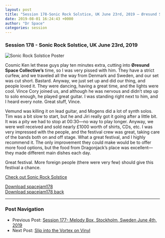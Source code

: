 ```yaml
---
layout: post
title: "Session 178-Sonic Rock Solstice, UK June 23rd, 2019 – Øresund Space Collective"
date: 2019-08-01 16:24:43 +0000
author: "Dr Space"
categories: session
---
```


### Session 178 - Sonic Rock Solstice, UK June 23rd, 2019

![Sonic Rock Solstice Poster](https://oresundspacecollective.com/wp-content/uploads/2019/08/SRS-19-175x300.png)

Cosmic Ken let these guys play ten minutes extra, cutting into **Øresund Space Collective’s** time, so I was very pissed with him. They have a strict curfew, and we traveled all the way from Denmark and Sweden, and our set was cut short. Bastard. Anyway, we just set up and did our thing, and people loved it. They were dancing, having a great time, and the lights were cool. Vince Cory joined us, and although he was nervous and didn’t step up to solo enough, he played great guitar. I was standing right next to him, and I heard every note. Great stuff, Vince.

Vemund was killing it on lead guitar, and Mogens did a lot of synth solos. Tim was a bit slow to start, but he and Jiri really got it going after a little bit. It was a pity we had to stop at 00:30—no way to play longer. Anyway, we were well received and sold nearly £1000 worth of shirts, CDs, etc. I was very impressed with the people, and the festival crew was great, taking care of the bands both on and off stage. What a great festival, and I highly recommend it. The only improvement they could make would be to offer more food options, but the food from Dragonjack’s place was excellent—they made different main dishes each day.

Great festival. More foreign people (there were very few) should give this festival a chance.

[Check out Sonic Rock Solstice](http://sonicrocksolstice.co.uk)

[Download spacejam178](https://oresundspacecollective.com/wp-content/uploads/2019/08/spacejam178.pdf)  
[Download spacejam178 back](https://oresundspacecollective.com/wp-content/uploads/2019/08/spacejam178-back.pdf)

---

### Post Navigation
- Previous Post: [Session 177- Melody Box, Stockholm, Sweden June 4th, 2019](https://oresundspacecollective.com/session-177-melody-box-stockholm-sweden-june-4th-2019/)
- Next Post: [Slip into the Vortex on Vinyl](https://oresundspacecollective.com/688-2/)
